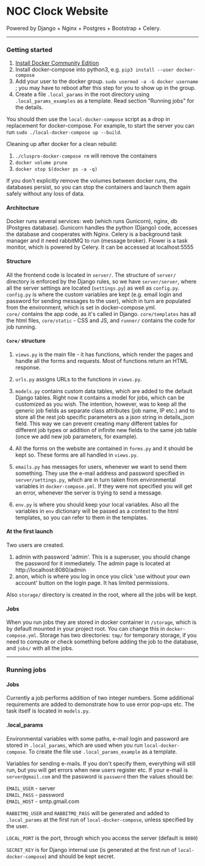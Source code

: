 # NOC Clock Website
Powered by Django + Nginx + Postgres + Bootstrap + Celery.

------
### Getting started
1. [Install Docker Community Edition](https://docs.docker.com/engine/installation/linux/docker-ce/ubuntu/)    
2. Install docker-compose into python3, e.g. `pip3 install --user docker-compose`    
3. Add your user to the docker group. `sudo usermod -a -G docker username` ; 
you may have to reboot after this step for you to show up in the group.    
4. Create a file `.local_params` in the root directory using `.local_params_examples` as a template.
Read section "Running jobs" for the details.

    
You should then use the `local-docker-compose` script as a drop in replacement 
for docker-compose. For example, to start the server you can 
run `sudo ./local-docker-compose up --build`.

Cleaning up after docker for a clean rebuild:     
1. `./cluspro-docker-compose rm` will remove the containers       
2. `docker volume prune`
3. `docker stop $(docker ps -a -q)`


If you don't explicitly remove the volumes between docker runs, the databases persist, 
so you can stop the containers and launch them again safely without any loss of data.

#### Architecture
Docker runs several services: web (which runs Gunicorn), nginx, db (Postgres database). 
Gunicorn handles the python (Django) code, accesses the database and cooperates with Nginx.
Celery is a background task manager and it need rabbitMQ to run (message broker). Flower is
a task monitor, which is powered by Celery. It can be accessed at localhost:5555

#### Structure
All the frontend code is located in `server/`.
The structure of `server/` directory is enforced by the Django rules, so we have
`server/server`, where all the server settings are located (`settings.py`) as well as `config.py`. 
`config.py` is where the custom variables are kept (e.g. email login 
 and password for sending messages to the user), which in turn are populated from 
 the environment, which is set in docker-compose.yml.     
`core/` contains the app code, as it's called in Django. `core/templates` has all 
the html files, `core/static` - CSS and JS, and `runner/` contains the code for job 
running.

#### `Core/` structure
1. `views.py` is the main file - it has functions, which render the pages and handle 
all the forms and requests. Most of functions return an HTML response.

2. `urls.py` assigns URLs to the functions in `views.py`.

3. `models.py` contains custom data tables, which are added to the default Django
tables. Right now it contains a model for jobs, which can be customized as you wish.
The intention, however, was to keep all the generic job fields as separate class attributes
(job name, IP etc.) and to store all the rest job specific parameters as a json string
in details_json field. This way we can prevent creating many different tables for different 
job types or addition of infinite new fields to the same job table (once we add new job parameters, 
for example).

4. All the forms on the website are contained in `forms.py` and it should
be kept so. These forms are all handled in `views.py`.

5. `emails.py` has messages for users, whenever we want to send them something. They
use the e-mail address and password specified in `server/settings.py`, which are in 
turn taken from environmental variables in `docker-compose.yml`. If they were not 
specified you will get an error, whenever the server is trying to send a message.

6. `env.py` is where you should keep your local variables. Also all the variables
 in `env` dictionary will be passed as a context to the html templates, so you 
 can refer to them in the templates.
 
#### At the first launch
Two users are created.    

1. admin with password 'admin'. This is a superuser, you should change the 
password for it immediately. The admin page is located at http://localhost:8080/admin     
2. anon, which is where you log in once you click 'use without your own account' 
button on the login page. It has limited permissions.   
    
Also `storage/` directory is created in the root, where all the jobs will be kept.

#### Jobs
When you run jobs they are stored in docker container in `/storage`, which is 
by default mounted in your project root. You can change this in `docker-compose.yml`.
Storage has two directories: `tmp/` for temporary storage, if you need to compute
or check something before adding the job to the database, and `jobs/` with all
the jobs.

-----
### Running jobs
#### Jobs
Currently a job performs addition of two integer numbers. Some additional requirements are added to 
demonstrate how to use error pop-ups etc. The task itself is located in `models.py`.

#### .local_params
Environmental variables with some paths, e-mail login and password are stored 
in `.local_params`, which are used when you run `local-docker-compose`. To create the 
file use `.local_params_example` as a template.  
     
Variables for sending e-mails. If you don't specify them, everything will still run, but you will 
get errors when new users register etc.
If your e-mail is `server@gmail.com` and the password is `password` then the values should be:   
      
`EMAIL_USER` - server    
`EMAIL_PASS` - password     
`EMAIL_HOST` - smtp.gmail.com
      
`RABBITMQ_USER` and `RABBITMQ_PASS` will be generated and added to `.local_params` at the first run of `local-docker-compose`, unless 
 specified by the user.
     
`LOCAL_PORT` is the port, through which you access the server (default is `8080`)
     
`SECRET_KEY` is for Django internal use (is generated at the first run 
of `local-docker-compose`) and should be kept secret.
